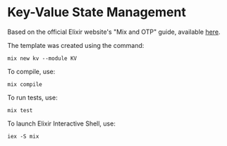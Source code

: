 # Key-Value State Management

Based on the official Elixir website's "Mix and OTP" guide, 
available <a href="https://elixir-lang.org/getting-started/introduction.html">here</a>.

The template was created using the command:

``` mix new kv --module KV ```

To compile, use:

``` mix compile ```

To run tests, use:

``` mix test ```

To launch Elixir Interactive Shell, use:

``` iex -S mix ```